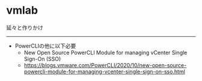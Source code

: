 # vmlab
延々と作りかけ

***

+ PowerCLIの他に以下必要
  + New Open Source PowerCLI Module for managing vCenter Single Sign-On (SSO)
  + https://blogs.vmware.com/PowerCLI/2020/10/new-open-source-powercli-module-for-managing-vcenter-single-sign-on-sso.html
